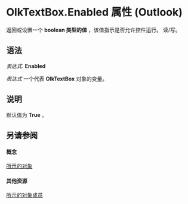 
# OlkTextBox.Enabled 属性 (Outlook)

返回或设置一个 **boolean 类型的值** ，该值指示是否允许控件运行。 读/写。


## 语法

 _表达式_. **Enabled**

 _表达式_ 一个代表 **OlkTextBox** 对象的变量。


## 说明

默认值为 **True** 。


## 另请参阅


#### 概念


[所示的对象](8c9438bf-e20a-2f70-90ac-097cf09594ca.md)
#### 其他资源


[所示的对象成员](f4a5f9ea-15f7-164e-d7ca-77a0842105c8.md)